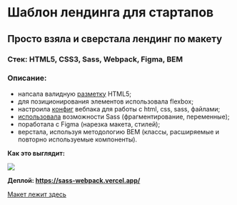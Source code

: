 <h1> Шаблон лендинга для стартапов </h1>
<h2> Просто взяла и сверстала лендинг по макету </h2>

### Стек: HTML5, CSS3, Sass, Webpack, Figma, BEM

### Описание: 
- напсала валидную [разметку](https://github.com/Idzanaagi/sass-webpack/blob/main/index.html) HTML5;
- для позиционирования элементов использовала flexbox;
- настроила [конфиг](https://github.com/Idzanaagi/sass-webpack/blob/main/webpack.config.cjs) вебпака для работы с html, css, sass, файлами;
- [использовала](https://github.com/Idzanaagi/sass-webpack/tree/main/src/scss) возможности Sass (фрагментирование, переменные);
- поработала с Figma (нарезка макета, стилей);
- верстала, используя методологию BEM (классы, расширяемые и повторно используемые компоненты).

<b> Как это выглядит: </b>

<img src="https://github.com/Idzanaagi/sass-webpack/blob/main/src/demo/demo.gif">
 
<b> Деплой: https://sass-webpack.vercel.app/ </b>

[Макет лежит здесь](https://www.figma.com/community/file/1073934470603988422) 
